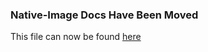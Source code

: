 ### Native-Image Docs Have Been Moved
This file can now be found [here](../docs/reference-manual/native-image/MemoryManagement.md)